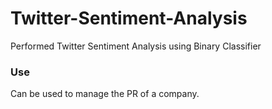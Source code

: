 # Twitter-Sentiment-Analysis
Performed Twitter Sentiment Analysis using Binary Classifier

### Use
Can be used to manage the PR of a company.
